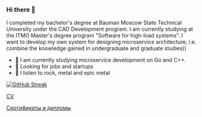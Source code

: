 ### Hi there 👋

I completed my bachelor's degree at Bauman Moscow State Technical University under the CAD Development program. I am currently studying at the ITMO Master's degree program "Software for high-load systems".  I want to develop my own system for designing microservice architecture, i.e. combine the knowledge gained in undergraduate and graduate studies))

- 👾 I am currently studying microservice development on Go and С++.
- 🔭 Looking for jobs and startups
- 🎸 I listen to rock, metal and epic metal
<!--
**NovokshanovE/NovokshanovE** is a ✨ _special_ ✨ repository because its `README.md` (this file) appears on your GitHub profile.

Here are some ideas to get you started:

- 🔭 I’m currently working on ...
- 🌱 I’m currently learning ...
- 👯 I’m looking to collaborate on ...
- 🤔 I’m looking for help with ...
- 💬 Ask me about ...
- 📫 How to reach me: ...
- 😄 Pronouns: ...
- ⚡ Fun fact: ...
-->


[![GitHub Streak](https://github-readme-streak-stats.herokuapp.com?user=NovokshanovE&theme=dark&border_radius=5&card_width=500)](https://git.io/streak-stats)

[CV](https://github.com/NovokshanovE/CV/blob/main/CV_Novokshanov_back.pdf)


[Сертификаты и дипломы](https://github.com/NovokshanovE/Progress)


